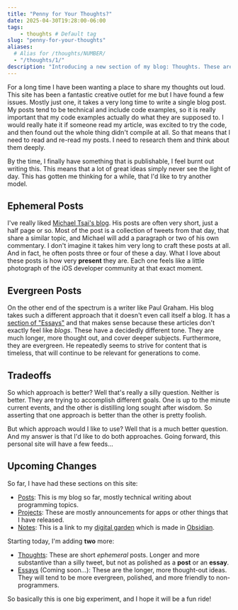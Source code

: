 ```yaml
---
title: "Penny for Your Thoughts?"
date: 2025-04-30T19:28:00-06:00
tags: 
    - thoughts # Default tag
slug: "penny-for-your-thoughts"
aliases:
  # Alias for /thoughts/NUMBER/
  - "/thoughts/1/"
description: "Introducing a new section of my blog: Thoughts. These are short, ephemeral posts that are less polished than my regular posts."
---
```


For a long time I have been wanting a place to share my thoughts out loud. This site has been a fantastic creative outlet for me but I have found a few issues. Mostly just one, it takes a very long time to write a single blog post. My posts tend to be technical and include code examples, so it is really important that my code examples actually do what they are supposed to. I would really hate it if someone read my article, was excited to try the code, and then found out the whole thing didn't compile at all. So that means that I need to read and re-read my posts. I need to research them and think about them deeply. 

By the time, I finally have something that is publishable, I feel burnt out writing this. This means that a lot of great ideas simply never see the light of day. This has gotten me thinking for a while, that I'd like to try another model. 

## Ephemeral Posts
I've really liked [Michael Tsai's blog](https://mjtsai.com/). His posts are often very short, just a half page or so. Most of the post is a collection of tweets from that day, that share a similar topic, and Michael will add a paragraph or two of his own commentary. I don't imagine it takes him very long to craft these posts at all. And in fact, he often posts three or four of these a day. What I love about these posts is how very **present** they are. Each one feels like a little photograph of the iOS developer community at that exact moment. 

## Evergreen Posts
On the other end of the spectrum is a writer like Paul Graham. His blog takes such a different approach that it doesn't even call itself a blog. It has a [section of "Essays"](https://paulgraham.com/articles.html) and that makes sense because these articles don't exactly feel like *blogs*. These have a decidedly different tone. They are much longer, more thought out, and cover deeper subjects. Furthermore, they are evergreen. He repeatedly seems to strive for content that is timeless, that will continue to be relevant for generations to come. 

## Tradeoffs
So which approach is better? Well that's really a silly question. Neither is better. They are trying to accomplish different goals. One is up to the minute current events, and the other is distilling long sought after wisdom. So asserting that one approach is better than the other is pretty foolish. 

But which approach would I like to use? Well that is a much better question. And my answer is that I'd like to do both approaches. Going forward, this personal site will have a few feeds...

## Upcoming Changes
So far, I have had these sections on this site: 
- [Posts](https://dandylyons.net/posts/): This is my blog so far, mostly technical writing about programming topics. 
- [Projects](https://dandylyons.net/projects/): These are mostly announcements for apps or other things that I have released. 
- [Notes](https://dandylyons.net/notes/): This is a link to my [digital garden](https://dandylyons.net/notes/Topics/Learning/Digital-Garden) which is made in [Obsidian](https://obsidian.md/). 

Starting today, I'm adding **two** more: 
- [Thoughts](https://dandylyons.net/thoughts/): These are short *ephemeral* posts. Longer and more substantive than a silly tweet, but not as polished as a **post** or an **essay**. 
- [Essays](https://dandylyons.net/essays/) (Coming soon...): These are the longer, more thought-out ideas. They will tend to be more evergreen, polished, and more friendly to non-programmers.

So basically this is one big experiment, and I hope it will be a fun ride!
